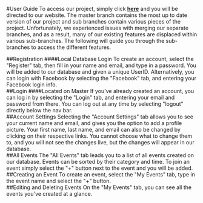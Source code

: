 
#User Guide
To access our project, simply click **[here](http://liteventtracker.com/app/#/login)** and you will be directed to our website. The master branch contains the most up to date version of our project and sub branches contain various pieces of the project.
Unfortunately, we experienced issues with merging our separate branches, and as a result, many of our existing features are displaced within various sub-branches. The following will guide you through the sub-branches to access the different features.

##Registration
####Local Database Login
To create an account, select the "Register" tab, then fill in your name and email, and type in a password. You will be added to our database and given a unique UserID. Alternatively, you can login with Facebook by selecting the "Facebook" tab, and entering your Facebook login info.<br>
##Login
####Located on Master
If you've already created an account, you can log in by selecting the "Login" tab, and entering your email and password from there. You can log out at any time by selecting "logout" directly below the nav bar.<br>
##Account Settings
Selecting the "Account Settings" tab allows you to see your current name and email, and gives you the option to add a profile picture. Your first name, last name, and email can also be changed by clicking on their respective links. You cannot choose what to change them to, and you will not see the changes live, but the changes will appear in our database.<br>
##All Events
The "All Events" tab leads you to a list of all events created on our database. Events can be sorted by their category and time. To join an event simply select the "+" button next to the event and you will be added.<br>
##Creating an Event
To create an event, select the "My Events" tab, type in the event name and select the "+" button.<br>
##Editing and Deleting Events
On the "My Events" tab, you can see all the events you've created at a glance.


